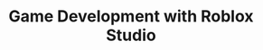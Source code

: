 ---
layout: course_detail
title: "Game Development with Roblox Studio"
topIntroText: "This course is designed to teach you the basics of Game Development using Roblox Studio. Roblox is a popular gaming platform that allows users to create their own games and share them with the world. With Roblox Studio, students can create their own unique games, characters, and environments, all with no prior coding experience necessary."
bgImageUrl: "img/updated/L2/roblox-beg/roblox-beg-bg.png"
aboutLevel: "L2 Introduction to Programming"
aboutCategoryTitle: "Course Category"
aboutCategory: "Game Development"
aboutGradeLevelTitle: "Grade Level"
aboutGradeLevel: "3 - 6"
aboutSkillLevelTitle: "Skill Level"
aboutSkillLevel: "Beginner - Intermediate"
aboutRatioTitle: "Student to Instructor Ratio"
aboutRatio: "4 : 1"
aboutText: "Students will learn how to use Roblox Studio's tools to build and customize game worlds, create and program characters, and implement game mechanics such as scoring and player movement. They will also learn how to publish their game to the Roblox platform and make it available to other players around the world."
priceschedule:
  price: ""
  scheduleDescription: "A general schedule description detailing available booking hours for the specific course will be placed here. This is currently filler text, please ignore."
promotion1: 
  enabled: "true"
  title: "From Game Player to Developer"
  text: "Addicted to gaming? No worries. Find motivation to learn how to code and create your own games. Students will be able to turn their ideas into reality with Roblox Studio."
  imageUrl: "img/updated/L2/roblox-beg/roblox-beg-bg.png"
promotion2: 
  enabled: "true"
  title: "Learn About 3D Modeling"
  text: "Students will have the opportunity to delve into the exciting world of 3D modeling and learn the fundamentals of creating 3D objects using Roblox Studio's built-in tools and features. With a focus on practical skills and real-world applications, students will develop the ability to design and animate their own 3D models, allowing them to bring their creative visions to life in the virtual world of Roblox."
  imageUrl: "img/updated/L2/roblox-beg/roblox-beg-1.png"
promotion3: 
  enabled: "true"
  title: "Learn While Creating"
  text: "Roblox uses a programming language known as Lua. As students develop their own games, they also pick up computer science concepts, computational thinking skills, and programming fundamentals."
  imageUrl: "img/updated/L2/roblox-beg/roblox-beg-2.png"
promotion4: 
  enabled: "true"
  title: "Share Your Projects"
  text: "Roblox is a powerful and versatile platform that empowers users to create, share, and play games with others from all over the world. In this course, students will have the chance to tap into this vibrant community by learning how to publish their own creations to the vast network of Roblox users. Whether they are creating a new game, character, or environment, students will be able to share their work with others and receive valuable feedback and support."
  imageUrl: "img/updated/L2/roblox-beg/roblox-beg-3.png"
promotion5: 
  enabled: "true"
  title: "Focus on Imagination and Creativity"
  text: "Learning programming is not the only goal. We focus on pushing the students' imagination and creativity in their works."
  imageUrl: "img/updated/L2/roblox-beg/roblox-beg-4.png"
curriculum: 
  enabled: "false"
goals: 
- text: "Understand the process of developing games." 
- text: "Learn the basics of Lua programming language."
- text: "Understand (3D) game modeling and algorithms."
- text: "Learn to adapt to new environments."
- text: "Preparation for presentations, seminars, and more."
highlights: 
- text: "Making programming fun is our top priority when designing all our course content."
- text: "Gain real experiences relating to the industry and participate in research/development."
- text: "Get your question answered in class and participate in healthy competitions with your classmates."
- text: "Learn by doing is the key for all Computer Science studies. All the assignments and projects are design for the goals of the course."
- text: "We focus on pushing our students' imagination and creativity while they learn how to program."
- text: "Programming is just the first step. Building projects and attending science fairs/seminars will help students get into top unversities and jobs."
engUrl: "roblox-game-dev-beg.html"
cnUrl: "roblox-game-dev-beg-c.html"
---